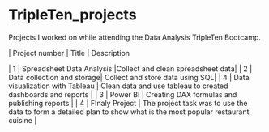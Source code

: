 # TripleTen_projects
Projects I worked on while attending the Data Analysis TripleTen Bootcamp.


| Project number | Title | Description 

| 1 | Spreadsheet Data Analysis |Collect and clean spreadsheet data|
| 2 | Data collection and storage| Collect and store data using SQL|
| 4 | Data visualization with Tableau | Clean data and use tableau to created dashboards and reports |
| 3 | Power BI | Creating DAX formulas and publishing reports |
| 4 | FInaly Project | The project task was to use the data to form a detailed plan to show what is the most popular restaurant cuisine |

